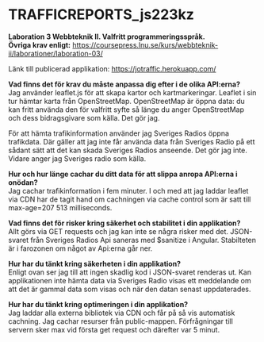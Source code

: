 # TRAFFICREPORTS_js223kz

**Laboration 3 Webbteknik II. Valfritt programmeringsspråk.**</br>
**Övriga krav enligt:** https://coursepress.lnu.se/kurs/webbteknik-ii/laborationer/laboration-03/

Länk till publicerad applikation: https://jotraffic.herokuapp.com/


**Vad finns det för krav du måste anpassa dig efter i de olika API:erna?**</br>
Jag använder leaflet.js för att skapa kartor och kartmarkeringar. Leaflet i sin tur hämtar 
karta från OpenStreetMap. OpenStreetMap är öppna data: du kan fritt använda den 
för valfritt syfte så länge du anger OpenStreetMap och dess bidragsgivare som källa. Det gör jag.</br>

För att hämta trafikinformation använder jag Sveriges Radios öppna trafikdata. Där gäller att
jag inte får använda data från Sveriges Radio på ett sådant sätt att det kan skada Sveriges Radios 
anseende. Det gör jag inte. Vidare anger jag Sveriges radio som källa.

**Hur och hur länge cachar du ditt data för att slippa anropa API:erna i onödan?**</br>
Jag cachar trafikinformation i fem minuter. 
I och med att jag laddar leaflet via CDN har de tagit hand om cachningen via cache control 
som är satt till max-age=207 513 milliseconds.

**Vad finns det för risker kring säkerhet och stabilitet i din applikation?**</br>
Allt görs via GET requests och jag kan inte se några risker med det. JSON-svaret från 
Sveriges Radios Api saneras med $sanitize i Angular. Stabilteten är i farozonen om något av Api:erna
går ner.

**Hur har du tänkt kring säkerheten i din applikation?**</br>
Enligt ovan ser jag till att ingen skadlig kod i JSON-svaret renderas ut. Kan applikationen
inte hämta data via Sveriges Radio visas ett meddelande om att det är gammal data som visas
och när den datan senast uppdaterades.

**Hur har du tänkt kring optimeringen i din applikation?**</br>
Jag laddar alla externa bibliotek via CDN och får på så vis automatisk cachning.
Jag cachar resurser från public-mappen.
Förfrågningar till servern sker max vid första get request och därefter var 5 minut.
